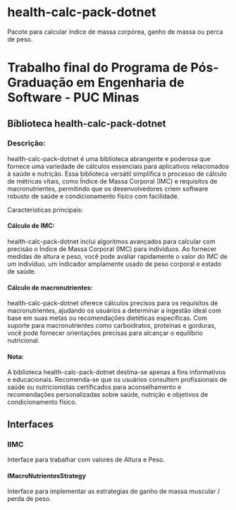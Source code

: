# health-calc-pack-dotnet
Pacote para calcular índice de massa corpórea, ganho de massa ou perca de peso.

# Trabalho final do Programa de Pós-Graduação em Engenharia de Software - PUC Minas

## Biblioteca health-calc-pack-dotnet

### Descrição:

health-calc-pack-dotnet é uma biblioteca abrangente e poderosa que fornece uma variedade de cálculos essenciais para aplicativos relacionados à saúde e nutrição. Essa biblioteca versátil simplifica o processo de cálculo de métricas vitais, como Índice de Massa Corporal (IMC) e requisitos de macronutrientes, permitindo que os desenvolvedores criem software robusto de saúde e condicionamento físico com facilidade.

Características principais:

#### Cálculo de IMC: 
health-calc-pack-dotnet inclui algoritmos avançados para calcular com precisão o Índice de Massa Corporal (IMC) para indivíduos. Ao fornecer medidas de altura e peso, você pode avaliar rapidamente o valor do IMC de um indivíduo, um indicador amplamente usado de peso corporal e estado de saúde.

#### Cálculo de macronutrientes: 
health-calc-pack-dotnet oferece cálculos precisos para os requisitos de macronutrientes, ajudando os usuários a determinar a ingestão ideal com base em suas metas ou recomendações dietéticas específicas. Com suporte para macronutrientes como carboidratos, proteínas e gorduras, você pode fornecer orientações precisas para alcançar o equilíbrio nutricional.


#### Nota: 
A biblioteca health-calc-pack-dotnet destina-se apenas a fins informativos e educacionais. Recomenda-se que os usuários consultem profissionais de saúde ou nutricionistas certificados para aconselhamento e recomendações personalizadas sobre saúde, nutrição e objetivos de condicionamento físico.

## Interfaces
### IIMC
Interface para trabalhar com valores de Altura e Peso.
#### IMacroNutrientesStrategy
Interface para implementar as estrategias de ganho de massa muscular / perda de peso.
